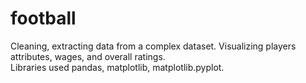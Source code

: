 # football
Cleaning, extracting data from a complex dataset. Visualizing players attributes, wages, and overall ratings.  
Libraries used pandas, matplotlib, matplotlib.pyplot.
